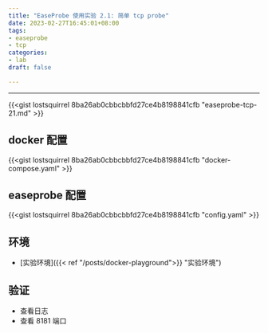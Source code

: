 ```yaml
---
title: "EaseProbe 使用实验 2.1: 简单 tcp probe"
date: 2023-02-27T16:45:01+08:00
tags:
- easeprobe
- tcp
categories:
- lab
draft: false

---
```

---


{{<gist lostsquirrel 8ba26ab0cbbcbbfd27ce4b8198841cfb "easeprobe-tcp-21.md" >}}

## docker 配置

{{<gist lostsquirrel 8ba26ab0cbbcbbfd27ce4b8198841cfb "docker-compose.yaml" >}}

## easeprobe 配置

{{<gist lostsquirrel 8ba26ab0cbbcbbfd27ce4b8198841cfb "config.yaml" >}}

## 环境

- [实验环境]({{< ref "/posts/docker-playground">}} "实验环境")

## 验证

- 查看日志
- 查看 8181 端口